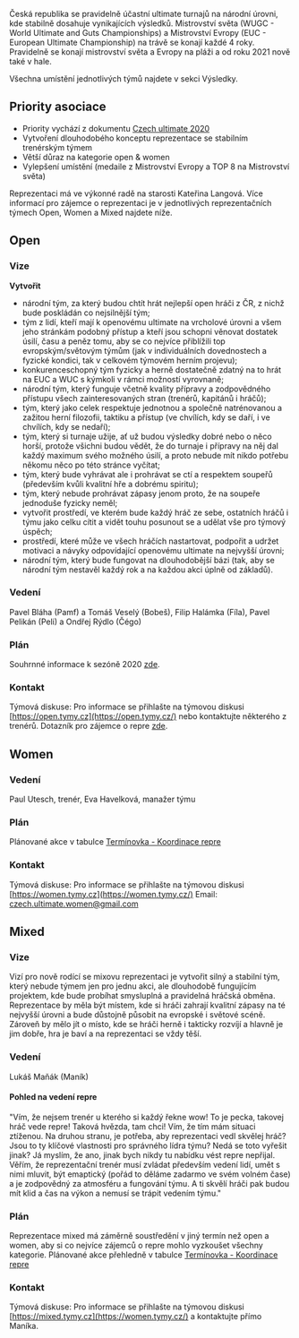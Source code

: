 

Česká republika se pravidelně účastní ultimate turnajů na národní úrovni, kde stabilně dosahuje vynikajících výsledků. Mistrovství světa (WUGC - World Ultimate and Guts Championships) a Mistrovství Evropy (EUC - European Ultimate Championship) na trávě se konají každé 4 roky. Pravidelně se konají mistrovství světa a Evropy na pláži a od roku 2021 nově také v hale.

Všechna umístění jednotlivých týmů najdete v sekci Výsledky.

## Priority asociace

- Priority vychází z dokumentu [Czech ultimate 2020](https://cald.cz/czech-ultimate-2020) 
- Vytvoření dlouhodobého konceptu reprezentace se stabilním trenérským týmem
- Větší důraz na kategorie open & women
- Vylepšení umístění (medaile z Mistrovství Evropy a TOP 8 na Mistrovství světa)

Reprezentaci má ve výkonné radě na starosti Kateřina Langová. Více informací pro zájemce o reprezentaci je v jednotlivých reprezentačních týmech Open, Women a Mixed najdete níže.

## Open
### Vize
**Vytvořit**
-   národní tým, za který budou chtít hrát nejlepší open hráči z ČR, z nichž bude poskládán co nejsilnější tým;
-   tým z lidí, kteří mají k openovému ultimate na vrcholové úrovni a všem jeho stránkám podobný přístup a kteří jsou schopni věnovat dostatek úsilí, času a peněz tomu, aby se co nejvíce přiblížili top evropským/světovým týmům (jak v individuálních dovednostech a fyzické kondici, tak v celkovém týmovém herním projevu);
 -   konkurenceschopný tým fyzicky a herně dostatečně zdatný na to hrát na EUC a WUC s kýmkoli v rámci možností vyrovnaně;
-   národní tým, který funguje včetně kvality přípravy a zodpovědného přístupu všech zainteresovaných stran (trenérů, kapitánů i hráčů);
-   tým, který jako celek respektuje jednotnou a společně natrénovanou a zažitou herní filozofii, taktiku a přístup (ve chvílích, kdy se daří, i ve chvílích, kdy se nedaří);
-   tým, který si turnaje užije, ať už budou výsledky dobré nebo o něco horší, protože všichni budou vědět, že do turnaje i přípravy na něj dal každý maximum svého možného úsilí, a proto nebude mít nikdo potřebu někomu něco po této stránce vyčítat;
-   tým, který bude vyhrávat ale i prohrávat se ctí a respektem soupeřů (především kvůli kvalitní hře a dobrému spiritu);
-   tým, který nebude prohrávat zápasy jenom proto, že na soupeře jednoduše fyzicky neměl;
-   vytvořit prostředí, ve kterém bude každý hráč ze sebe, ostatních hráčů i týmu jako celku cítit a vidět touhu posunout se a udělat vše pro týmový úspěch;
-   prostředí, které může ve všech hráčích nastartovat, podpořit a udržet motivaci a návyky odpovídající openovému ultimate na nejvyšší úrovni;
-   národní tým, který bude fungovat na dlouhodobější bázi (tak, aby se národní tým nestavěl každý rok a na každou akci úplně od základů).
    
### Vedení
Pavel Bláha (Pamf) a Tomáš Veselý (Bobeš), Filip Halámka (Fíla), Pavel Pelikán (Peli) a Ondřej Rýdlo (Čégo)

### Plán
Souhrnné informace k sezóně 2020 [zde](https://drive.google.com/file/d/1IU_jCZjywD9HcF47GTps0NSxvCT9PXHn/view?usp=sharing).

### Kontakt
Týmová diskuse: Pro informace se přihlašte na týmovou diskusi [https://open.tymy.cz](https://open.tymy.cz/) nebo kontaktujte některého z trenérů.
Dotazník pro zájemce o repre [zde](https://forms.gle/Fyv6v2igFc7wWegA7).

## Women
### Vedení
Paul Utesch, trenér, Eva Havelková, manažer týmu

### Plán
Plánované akce v tabulce [Termínovka - Koordinace repre](https://docs.google.com/spreadsheets/d/1JSNbhNqnJq2M1BZdFmGcLaakjvaskYaIgzjMlZGhA9U/edit#gid=439383987)

### Kontakt
Týmová diskuse: Pro informace se přihlašte na týmovou diskusi [https://women.tymy.cz](https://women.tymy.cz/)
Email: czech.ultimate.women@gmail.com

  
## Mixed
### Vize
Vizí pro nově rodící se mixovu reprezentaci je vytvořit silný a stabilní tým, který nebude týmem jen pro jednu akci, ale dlouhodobě fungujícím projektem, kde bude probíhat smysluplná a pravidelná hráčská obměna. Reprezentace by měla být místem, kde si hráči zahrají kvalitní zápasy na té nejvyšší úrovni a bude důstojně působit na evropské i světové scéně. Zároveň by mělo jít o místo, kde se hráči herně i takticky rozvíjí a hlavně je jim dobře, hra je baví a na reprezentaci se vždy těší.

### Vedení
Lukáš Maňák (Maník)

#### Pohled na vedení repre
"Vím, že nejsem trenér u kterého si každý řekne wow! To je pecka, takovej hráč vede repre! Taková hvězda, tam chci! Vím, že tím mám situaci ztíženou. Na druhou stranu, je potřeba, aby reprezentaci vedl skvělej hráč? Jsou to ty klíčové vlastnosti pro správného lídra týmu? Nedá se toto vyřešit jinak? Já myslím, že ano, jinak bych nikdy tu nabídku vést repre nepřijal. Věřím, že reprezentační trenér musí zvládat především vedení lidí, umět s nimi mluvit, být emaptický (pořád to děláme zadarmo ve svém volném čase) a je zodpovědný za atmosféru a fungování týmu. A ti skvělí hráči pak budou mít klid a čas na výkon a nemusí se trápit vedením týmu."

### Plán
Reprezentace mixed má záměrně soustředění v jiný termín než open a women, aby si co nejvíce zájemců o repre mohlo vyzkoušet všechny kategorie. Plánované akce přehledně v tabulce [Termínovka - Koordinace repre](https://docs.google.com/spreadsheets/d/1JSNbhNqnJq2M1BZdFmGcLaakjvaskYaIgzjMlZGhA9U/edit#gid=439383987)

### Kontakt
Týmová diskuse: Pro informace se přihlašte na týmovou diskusi [https://mixed.tymy.cz](https://women.tymy.cz/) a kontaktujte přímo Maníka.

